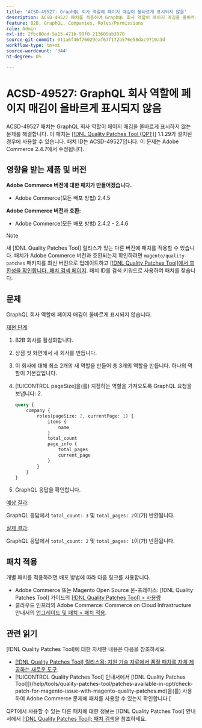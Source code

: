 ```yaml
---
title: 'ACSD-49527: GraphQL 회사 역할에 페이지 매김이 올바르게 표시되지 않음'
description: ACSD-49527 패치를 적용하여 GraphQL 회사 역할이 페이지 매김을 올바르게 표시하지 않는 Adobe Commerce 문제를 해결합니다.
feature: B2B, GraphQL, Companies, Roles/Permissions
role: Admin
exl-id: 2fbc80ad-5a15-471b-99f0-213609ab3978
source-git-commit: 011a6f46f76029eaf67f172b576e58dac9710a3d
workflow-type: tm+mt
source-wordcount: '344'
ht-degree: 0%

---
```


# ACSD-49527: GraphQL 회사 역할에 페이지 매김이 올바르게 표시되지 않음

ACSD-49527 패치는 GraphQL 회사 역할이 페이지 매김을 올바르게 표시하지 않는 문제를 해결합니다. 이 패치는 [[!DNL Quality Patches Tool (QPT)]](https://experienceleague.adobe.com/en/docs/commerce-operations/tools/quality-patches-tool/quality-patches-tool-to-self-serve-quality-patches) 1.1.29가 설치된 경우에 사용할 수 있습니다. 패치 ID는 ACSD-49527입니다. 이 문제는 Adobe Commerce 2.4.7에서 수정됩니다.

## 영향을 받는 제품 및 버전

**Adobe Commerce 버전에 대한 패치가 만들어졌습니다.**

* Adobe Commerce(모든 배포 방법) 2.4.5

**Adobe Commerce 버전과 호환:**

* Adobe Commerce(모든 배포 방법) 2.4.2 - 2.4.6

>[!NOTE]
>
>새 [!DNL Quality Patches Tool] 릴리스가 있는 다른 버전에 패치를 적용할 수 있습니다. 패치가 Adobe Commerce 버전과 호환되는지 확인하려면 `magento/quality-patches` 패키지를 최신 버전으로 업데이트하고 [[!DNL Quality Patches Tool]에서 호환성을 확인합니다. 패치 검색 페이지](https://experienceleague.adobe.com/tools/commerce-quality-patches/index.html). 패치 ID를 검색 키워드로 사용하여 패치를 찾습니다.

## 문제

GraphQL 회사 역할에 페이지 매김이 올바르게 표시되지 않습니다.

<u>재현 단계</u>:

1. B2B 회사를 활성화합니다.
1. 상점 첫 화면에서 새 회사를 만듭니다.
1. 이 회사에 대해 최소 2개의 새 역할을 만들어 총 3개의 역할을 만듭니다. 하나의 역할이 기본값입니다.
1. [!UICONTROL pageSize]을(를) 지정하는 역할을 가져오도록 GraphQL 요청을 보냅니다: 2.

   ```GraphQL
   query {
       company {
           roles(pageSize: 2, currentPage: 1) {
               items {
                   name
               }
               total_count
               page_info {
                   total_pages
                   current_page
               }
           }
       }
   } 
   ```

1. GraphQL 응답을 확인합니다.

<u>예상 결과</u>:

GraphQL 응답에서 `total_count: 3` 및 `total_pages: 2`이(가) 반환됩니다.

<u>실제 결과</u>:

GraphQL 응답에서 `total_count: 2` 및 `total_pages: 1`이(가) 반환됩니다.

## 패치 적용

개별 패치를 적용하려면 배포 방법에 따라 다음 링크를 사용합니다.

* Adobe Commerce 또는 Magento Open Source 온-프레미스: [!DNL Quality Patches Tool] 가이드의 [[!DNL Quality Patches Tool] > 사용량](/help/tools/quality-patches-tool/usage.md)
* 클라우드 인프라의 Adobe Commerce: Commerce on Cloud Infrastructure 안내서의 [업그레이드 및 패치 > 패치 적용](https://experienceleague.adobe.com/docs/commerce-cloud-service/user-guide/develop/upgrade/apply-patches.html).

## 관련 읽기

[!DNL Quality Patches Tool]에 대한 자세한 내용은 다음을 참조하세요.

* [[!DNL Quality Patches Tool] 릴리스됨: 지원 기술 자료에서 품질 패치를 자체 제공하는 새로운 도구](https://experienceleague.adobe.com/en/docs/commerce-operations/tools/quality-patches-tool/quality-patches-tool-to-self-serve-quality-patches).
* [!UICONTROL Quality Patches Tool] 안내서에서  [!DNL Quality Patches Tool]](/help/tools/quality-patches-tool/patches-available-in-qpt/check-patch-for-magento-issue-with-magento-quality-patches.md)을(를) 사용하여 Adobe Commerce 문제에 패치를 사용할 수 있는지 확인합니다.[


QPT에서 사용할 수 있는 다른 패치에 대한 정보는 [!DNL Quality Patches Tool] 안내서에서 [[!DNL Quality Patches Tool]: 패치 검색](https://experienceleague.adobe.com/tools/commerce-quality-patches/index.html)을 참조하세요.

